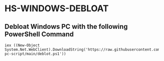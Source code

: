 # HS-WINDOWS-DEBLOAT
## Debloat Windows PC with the following PowerShell Command

```
iex ((New-Object System.Net.WebClient).DownloadString('https://raw.githubusercontent.com/hammad87/hs-pc-script/main/deblot.ps1'))
```
